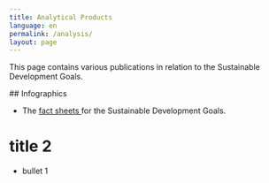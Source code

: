```yaml
---
title: Analytical Products
language: en
permalink: /analysis/
layout: page
---
```


<p>This page contains various publications in relation to the Sustainable Development Goals.
<br>
</p>
## Infographics 

* The <a href="https://www150.statcan.gc.ca/n1/pub/11-637-x/11-637-x2020001-eng.htm">fact sheets </a> for the Sustainable Development Goals. 

# title 2
* bullet 1
